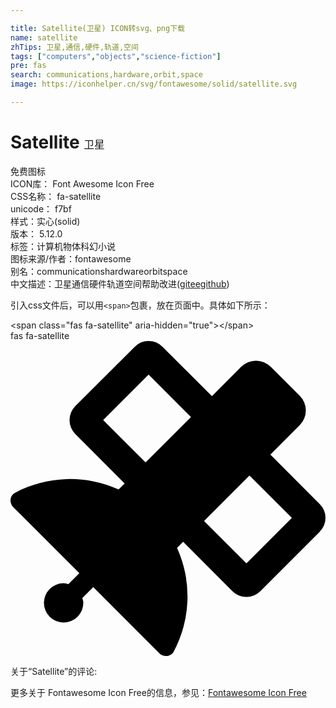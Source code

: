 ```yaml
---

title: Satellite(卫星) ICON转svg、png下载
name: satellite
zhTips: 卫星,通信,硬件,轨道,空间
tags: ["computers","objects","science-fiction"]
pre: fas
search: communications,hardware,orbit,space
image: https://iconhelper.cn/svg/fontawesome/solid/satellite.svg

---
```


# Satellite  <small style="font-size: 60%;font-weight: 100">卫星</small>


<div class="detail-page">
<p>
<span><span class="badge-success badge">免费图标</span> </span>
<br/>
<span>
ICON库：
<span class="badge-secondary badge">Font Awesome Icon Free</span> 
</span>
<br/>
<span>
CSS名称：
<span class="badge-secondary badge">fa-satellite</span> 
</span>
<br/>
<span>
unicode：
<span class="badge-secondary badge">f7bf</span> 
<copy-btn content='f7bf' btn-title=""></copy-btn>
<copy-btn :content='String.fromCodePoint(parseInt("f7bf", 16))' btn-title="复制U"></copy-btn>
</span><br/><span>样式：<span class="badge-light badge">实心(solid)</span></span>
<br/>
<span>
版本：
<span class="badge-secondary badge">5.12.0</span> 
</span><br/><span>标签：<span class="badge-light badge"><router-link to="/tags/computers.html">计算机</router-link></span><span class="badge-light badge"><router-link to="/tags/objects.html">物体</router-link></span><span class="badge-light badge"><router-link to="/tags/science-fiction.html">科幻小说</router-link></span></span>
<br/>
<span>图标来源/作者：<span class="badge-light badge">fontawesome</span></span> 
<br/>
<span>别名：<span class="badge-light badge">communications</span><span class="badge-light badge">hardware</span><span class="badge-light badge">orbit</span><span class="badge-light badge">space</span></span><br/><span class="zh-detail">中文描述：<span class="badge-primary badge">卫星</span><span class="badge-primary badge">通信</span><span class="badge-primary badge">硬件</span><span class="badge-primary badge">轨道</span><span class="badge-primary badge">空间</span><span class="help-link"><span>帮助改进</span>(<a href="https://gitee.com/liuwave/icon-helper/edit/master/json/fontawesome/solid/satellite.json" target="_blank" rel="noopener noreferrer">gitee</a><a href="https://github.com/liuwave/icon-helper/edit/master/json/fontawesome/solid/satellite.json" target="_blank" rel="noopener noreferrer">github</a></span>)</span><br/>
</p>
</div>
<div class="alert alert-dark">
  <i class="fas fa-satellite fa-xs"></i>
  <i class="fas fa-satellite fa-sm"></i>
  <i class="fas fa-satellite fa-lg"></i>
  <i class="fas fa-satellite fa-2x"></i>
  <i class="fas fa-satellite fa-3x"></i>
  <i class="fas fa-satellite fa-5x"></i>
  <i class="fas fa-satellite fa-7x"></i>
</div>
<div>
  <p>引入css文件后，可以用<code>&lt;span&gt;</code>包裹，放在页面中。具体如下所示：    
  </p>
  <div class="alert alert-primary" style="font-size: 14px">
    &lt;span class="fas fa-satellite" aria-hidden="true"&gt;&lt;/span&gt;
    <copy-btn content='<span class="fas fa-satellite" aria-hidden="true"></span>'></copy-btn>
  </div>
  <div class="alert alert-secondary">
    <i class="fas fa-satellite"
    style="font-size: 24px"
    aria-hidden="true"></i> fas fa-satellite
    <copy-btn content="fas fa-satellite" btn-title="复制图标名称"></copy-btn>
  </div>
</div>
<div id="svg" class="svg-wrap">
<svg xmlns="http://www.w3.org/2000/svg" viewBox="0 0 512 512"><path d="M502.60969,310.04206l-96.70393,96.71625a31.88151,31.88151,0,0,1-45.00765,0L280.572,326.34115l-9.89231,9.90759a190.56343,190.56343,0,0,1-5.40716,168.52287c-4.50077,8.50115-16.39342,9.59505-23.20707,2.79725L134.54715,400.05428l-17.7999,17.79929c.70324,2.60972,1.60965,5.00067,1.60965,7.79793a32.00544,32.00544,0,1,1-32.00544-32.00434c2.79735,0,5.18838.90637,7.7982,1.60959l17.7999-17.79929L4.43129,269.94287c-6.798-6.81342-5.70409-18.6119,2.79735-23.20627a190.58161,190.58161,0,0,1,168.52864-5.407l9.79854-9.79821-80.31053-80.41716a32.002,32.002,0,0,1,0-45.09987L201.96474,9.29814A31.62639,31.62639,0,0,1,224.46868,0a31.99951,31.99951,0,0,1,22.59759,9.29814l80.32615,80.30777,47.805-47.89713a33.6075,33.6075,0,0,1,47.50808,0l47.50807,47.50645a33.63308,33.63308,0,0,1,0,47.50644l-47.805,47.89713L502.71908,265.036A31.78938,31.78938,0,0,1,502.60969,310.04206ZM219.56159,197.433l73.82505-73.82252-68.918-68.9-73.80942,73.80689Zm237.74352,90.106-68.90233-68.9156-73.825,73.82252,68.918,68.9Z"/></svg>
</div>
<detail full-name='fa-satellite'></detail>
<div>
<p>关于“Satellite”的评论:</p>
</div>
<Vssue title="关于“Satellite”的评论" ></Vssue>    
<div><p>更多关于  Fontawesome Icon Free的信息，参见：<a target="_blank" href="https://iconhelper.cn/fontawesome.html">Fontawesome Icon Free</a>
</p></div>
